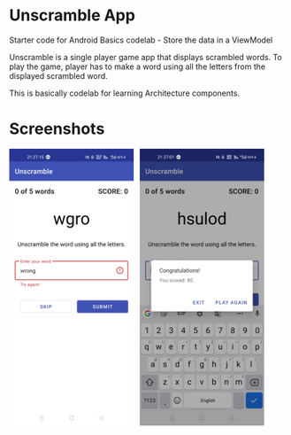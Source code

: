 Unscramble App
===================================

Starter code for Android Basics codelab - Store the data in a ViewModel

Unscramble is  a single player game app that displays scrambled words. To play the game, player has
to make a word using all the letters from the displayed scrambled word.

This is basically codelab for learning Architecture components.

# Screenshots
 <img src= "https://github.com/arajshow/Unscramble-App/blob/master/Screenshot_2.jpg" height=500>&nbsp;&nbsp;
<img src= "https://github.com/arajshow/Unscramble-App/blob/master/Screenshot_1.jpg" height=500>



